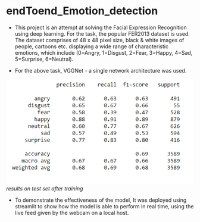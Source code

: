 # endToend_Emotion_detection

* This project is an attempt at solving the Facial Expression Recognition using deep learning. For the task, the popular FER2013 dataset is used. The dataset comprises of 48 x 48 pixel size, black & white images of people, cartoons etc. displaying a wide range of characteristic emotions, which include (0=Angry, 1=Disgust, 2=Fear, 3=Happy, 4=Sad, 5=Surprise, 6=Neutral).

* For the above task, VGGNet - a single network architecture was used. 

<p>
    <img src="emo-result.png" alt>
    <em>results on test set after training</em>
</p>


* To demonstrate the effectiveness of the model, It was deployed using streamlit to show how the model is able to perform in real time, using the live feed given by the webcam on a local host.
